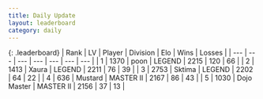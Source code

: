 ```yaml
---
title: Daily Update
layout: leaderboard
category: daily
---
```


{: .leaderboard}
| Rank | LV | Player | Division | Elo | Wins | Losses |
| --- | --- | --- | --- | --- | --- | --- |
| <span data-change="2">1</span> | 1370 | <span title="ID: 540690">poon</span> | LEGEND | <span data-change="36">2215</span> | <span data-change="18">120</span> | <span data-change="11">66</span> |
| <span data-change="7">2</span> | 1413 | <span title="ID: 200908">Xaura</span> | LEGEND | <span data-change="111">2211</span> | <span data-change="35">76</span> | <span data-change="14">39</span> |
| <span data-change="-2">3</span> | 2753 | <span title="ID: 353063">Sktima</span> | LEGEND | <span data-change="-29">2202</span> | <span data-change="16">64</span> | <span data-change="8">22</span> |
| <span data-change="0">4</span> | 636 | <span title="ID: 611082">Mustard</span> | MASTER II | <span data-change="17">2167</span> | <span data-change="14">86</span> | <span data-change="8">43</span> |
| <span data-change="27">5</span> | 1030 | <span title="ID: 431504">Dojo Master</span> | MASTER II | <span data-change="191">2156</span> | <span data-change="22">37</span> | <span data-change="7">13</span> |